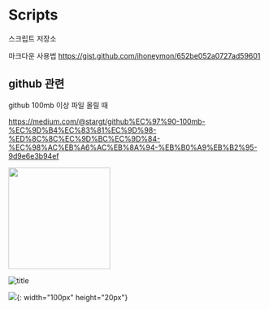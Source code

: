 # Scripts
스크립트 저장소

마크다운 사용법
<https://gist.github.com/ihoneymon/652be052a0727ad59601>

## github 관련

github 100mb 이상 파일 올릴 때

<https://medium.com/@stargt/github%EC%97%90-100mb-%EC%9D%B4%EC%83%81%EC%9D%98-%ED%8C%8C%EC%9D%BC%EC%9D%84-%EC%98%AC%EB%A6%AC%EB%8A%94-%EB%B0%A9%EB%B2%95-9d9e6e3b94ef>


<img src="//nas/Share/SKTREADMEI_Image/test.jpg" style="width: 200px;"/>


![title](//nas/Share/SKTREADMEI_Image/test.jpg)

![](//nas/Share/SKTREADMEI_Image/test.jpg){: width="100px" height="20px"}